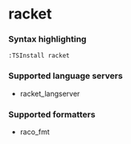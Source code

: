 # racket

### Syntax highlighting

```vim
:TSInstall racket
```

### Supported language servers

- racket_langserver

### Supported formatters

- raco_fmt
